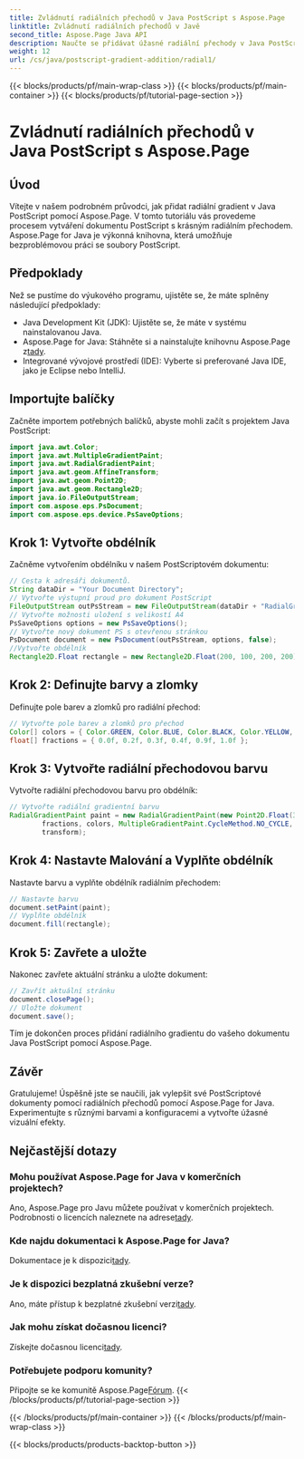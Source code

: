 ```yaml
---
title: Zvládnutí radiálních přechodů v Java PostScript s Aspose.Page
linktitle: Zvládnutí radiálních přechodů v Javě
second_title: Aspose.Page Java API
description: Naučte se přidávat úžasné radiální přechody v Java PostScript pomocí Aspose.Page for Java. Vylepšete své PostScriptové dokumenty pomocí tohoto podrobného průvodce.
weight: 12
url: /cs/java/postscript-gradient-addition/radial1/
---
```


{{< blocks/products/pf/main-wrap-class >}}
{{< blocks/products/pf/main-container >}}
{{< blocks/products/pf/tutorial-page-section >}}

# Zvládnutí radiálních přechodů v Java PostScript s Aspose.Page

## Úvod
Vítejte v našem podrobném průvodci, jak přidat radiální gradient v Java PostScript pomocí Aspose.Page. V tomto tutoriálu vás provedeme procesem vytváření dokumentu PostScript s krásným radiálním přechodem. Aspose.Page for Java je výkonná knihovna, která umožňuje bezproblémovou práci se soubory PostScript.
## Předpoklady
Než se pustíme do výukového programu, ujistěte se, že máte splněny následující předpoklady:
- Java Development Kit (JDK): Ujistěte se, že máte v systému nainstalovanou Java.
-  Aspose.Page for Java: Stáhněte si a nainstalujte knihovnu Aspose.Page z[tady](https://releases.aspose.com/page/java/).
- Integrované vývojové prostředí (IDE): Vyberte si preferované Java IDE, jako je Eclipse nebo IntelliJ.
## Importujte balíčky
Začněte importem potřebných balíčků, abyste mohli začít s projektem Java PostScript:
```java
import java.awt.Color;
import java.awt.MultipleGradientPaint;
import java.awt.RadialGradientPaint;
import java.awt.geom.AffineTransform;
import java.awt.geom.Point2D;
import java.awt.geom.Rectangle2D;
import java.io.FileOutputStream;
import com.aspose.eps.PsDocument;
import com.aspose.eps.device.PsSaveOptions;
```
## Krok 1: Vytvořte obdélník
Začněme vytvořením obdélníku v našem PostScriptovém dokumentu:
```java
// Cesta k adresáři dokumentů.
String dataDir = "Your Document Directory";
// Vytvořte výstupní proud pro dokument PostScript
FileOutputStream outPsStream = new FileOutputStream(dataDir + "RadialGradient1_outPS.ps");
// Vytvořte možnosti uložení s velikostí A4
PsSaveOptions options = new PsSaveOptions();
// Vytvořte nový dokument PS s otevřenou stránkou
PsDocument document = new PsDocument(outPsStream, options, false);
//Vytvořte obdélník
Rectangle2D.Float rectangle = new Rectangle2D.Float(200, 100, 200, 200);
```
## Krok 2: Definujte barvy a zlomky
Definujte pole barev a zlomků pro radiální přechod:
```java
// Vytvořte pole barev a zlomků pro přechod
Color[] colors = { Color.GREEN, Color.BLUE, Color.BLACK, Color.YELLOW, new Color(245, 245, 220), Color.RED };
float[] fractions = { 0.0f, 0.2f, 0.3f, 0.4f, 0.9f, 1.0f };
```
## Krok 3: Vytvořte radiální přechodovou barvu
Vytvořte radiální přechodovou barvu pro obdélník:
```java
// Vytvořte radiální gradientní barvu
RadialGradientPaint paint = new RadialGradientPaint(new Point2D.Float(300, 200), 100, new Point2D.Float(300, 200),
        fractions, colors, MultipleGradientPaint.CycleMethod.NO_CYCLE, MultipleGradientPaint.ColorSpaceType.SRGB,
        transform);
```
## Krok 4: Nastavte Malování a Vyplňte obdélník
Nastavte barvu a vyplňte obdélník radiálním přechodem:
```java
// Nastavte barvu
document.setPaint(paint);
// Vyplňte obdélník
document.fill(rectangle);
```
## Krok 5: Zavřete a uložte
Nakonec zavřete aktuální stránku a uložte dokument:
```java
// Zavřít aktuální stránku
document.closePage();
// Uložte dokument
document.save();
```
Tím je dokončen proces přidání radiálního gradientu do vašeho dokumentu Java PostScript pomocí Aspose.Page.
## Závěr
Gratulujeme! Úspěšně jste se naučili, jak vylepšit své PostScriptové dokumenty pomocí radiálních přechodů pomocí Aspose.Page for Java. Experimentujte s různými barvami a konfiguracemi a vytvořte úžasné vizuální efekty.
## Nejčastější dotazy
### Mohu používat Aspose.Page for Java v komerčních projektech?
 Ano, Aspose.Page pro Javu můžete používat v komerčních projektech. Podrobnosti o licencích naleznete na adrese[tady](https://purchase.aspose.com/buy).
### Kde najdu dokumentaci k Aspose.Page for Java?
 Dokumentace je k dispozici[tady](https://reference.aspose.com/page/java/).
### Je k dispozici bezplatná zkušební verze?
 Ano, máte přístup k bezplatné zkušební verzi[tady](https://releases.aspose.com/).
### Jak mohu získat dočasnou licenci?
 Získejte dočasnou licenci[tady](https://purchase.aspose.com/temporary-license/).
### Potřebujete podporu komunity?
 Připojte se ke komunitě Aspose.Page[Fórum](https://forum.aspose.com/c/page/39).
{{< /blocks/products/pf/tutorial-page-section >}}

{{< /blocks/products/pf/main-container >}}
{{< /blocks/products/pf/main-wrap-class >}}

{{< blocks/products/products-backtop-button >}}
